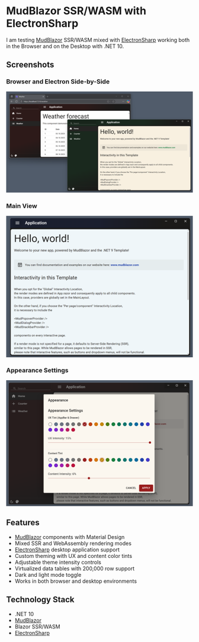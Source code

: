 # MudBlazor SSR/WASM with ElectronSharp

I am testing [MudBlazor](https://github.com/MudBlazor/MudBlazor) SSR/WASM mixed with [ElectronSharp](https://github.com/theolivenbaum/electron-sharp) working both in the Browser and on the Desktop with .NET 10.

## Screenshots

### Browser and Electron Side-by-Side
![Browser and Electron](docs/img/Browser_Electron1.png)

### Main View
![Main View](docs/img/main_view1.png)

### Appearance Settings
![Appearance Settings](docs/img/appearance1.png)

## Features

- [MudBlazor](https://github.com/MudBlazor/MudBlazor) components with Material Design
- Mixed SSR and WebAssembly rendering modes
- [ElectronSharp](https://github.com/theolivenbaum/electron-sharp) desktop application support
- Custom theming with UX and content color tints
- Adjustable theme intensity controls
- Virtualized data tables with 200,000 row support
- Dark and light mode toggle
- Works in both browser and desktop environments

## Technology Stack

- .NET 10
- [MudBlazor](https://github.com/MudBlazor/MudBlazor)
- Blazor SSR/WASM
- [ElectronSharp](https://github.com/theolivenbaum/electron-sharp)
